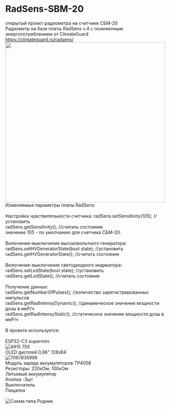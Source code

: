 # RadSens-SBM-20
открытый проект радиометра на счетчике СБМ-20
<br>
Радиометр на базе платы RadSens v.4 с пониженным энергопотреблением от ClimateGuard
<br>
https://climateguard.ru/radsens/
<br>
<img src="https://github.com/dimkra/RadSens-Blynk.tk/assets/37121139/c7f5860e-bdcb-4521-91ef-df862f12660b" width="500" >
<br>
Изменяемые параметры платы RadSens:<br>
<br>
Настройка чувствительности счетчика:
radSens.setSensitivity(105); //установить<br> 
radSens.getSensitivity(); //считать состояние<br>
значение 105 - по умолчанию для счетчика СБМ-20.<br>
<br>
Включение-выключение высоковольтного генератора:<br>
radSens.setHVGeneratorState(bool state); //установить <br>
radSens.getHVGeneratorState(); //считать состояние<br>
<br>
Включение-выключение светодиодного индикатора:<br>
radSens.setLedState(bool state); //установить <br>
radSens.getLedState(); //считать состояние<br>
<br>
Получение данных:<br>
radSens.getNumberOfPulses(); //количество зарегистрированных импульсов<br>
radSens.getRadIntensyDynamic(); //динамическое значение мощности дозы в мкР/ч<br>
radSens.getRadIntensyStatic(); //статическое значение мощности дозы в мкР/ч<br>
<br>
В проекте используется:<br>
<br>
ESP32-C3 supermini 
<br>
![4915 750](https://github.com/user-attachments/assets/6d28963c-b92d-44b3-90e4-519da4ca2fab)
<br>
OLED дисплей 0,96" 128x64
<br>
![7067835996](https://github.com/user-attachments/assets/e3f0c5f6-6f3d-42f7-844d-ec651dce540a)
<br>
Модуль заряда аккумуляторов TP4056
<br>
Резисторы: 220кОм, 100кОм
<br>
Литьевый аккумулятор
<br>
Кнопка -3шт
<br>
Выключатель
<br>
Пищалка<br>
<br>
![Схема типа Родник](https://github.com/user-attachments/assets/66348013-0c80-42ca-86b6-da3d2c07d48e)
